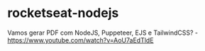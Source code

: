 # rocketseat-nodejs
Vamos gerar PDF com NodeJS, Puppeteer, EJS e TailwindCSS? - https://www.youtube.com/watch?v=AoU7aEdTldE
